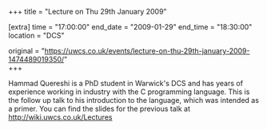 +++
title = "Lecture on Thu 29th January 2009"

[extra]
time = "17:00:00"
end_date = "2009-01-29"
end_time = "18:30:00"
location = "DCS"

original = "https://uwcs.co.uk/events/lecture-on-thu-29th-january-2009-1474489019350/"    
+++

Hammad Quereshi is a PhD student in Warwick's DCS and has years of experience working in industry with the C programming language. This is the follow up talk to his introduction to the language, which was intended as a primer. You can find the slides for the previous talk at http://wiki.uwcs.co.uk/Lectures

